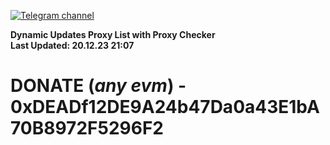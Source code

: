 [![Telegram channel](https://img.shields.io/endpoint?url=https://runkit.io/damiankrawczyk/telegram-badge/branches/master?url=https://t.me/n4z4v0d)](https://t.me/n4z4v0d) 

**Dynamic Updates Proxy List with Proxy Checker**  
**Last Updated: 20.12.23 21:07**

# DONATE (_any evm_) - 0xDEADf12DE9A24b47Da0a43E1bA70B8972F5296F2
